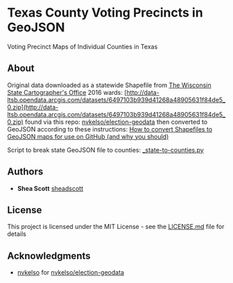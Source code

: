 # Texas County Voting Precincts in GeoJSON

Voting Precinct Maps of Individual Counties in Texas

## About

Original data downloaded as a statewide Shapefile from [The Wisconsin State Cartographer's Office](http://www.sco.wisc.edu/find-data/political-districts.html)
2016 wards: [http://data-ltsb.opendata.arcgis.com/datasets/6497103b939d41268a48905631f84de5_0.zip](http://data-ltsb.opendata.arcgis.com/datasets/6497103b939d41268a48905631f84de5_0.zip) found via this repo: [nvkelso/election-geodata](https://github.com/nvkelso/election-geodata/issues/2) then converted to GeoJSON according to these instructions: [How to convert Shapefiles to GeoJSON maps for use on GitHub (and why you should)](http://ben.balter.com/2013/06/26/how-to-convert-shapefiles-to-geojson-for-use-on-github/)

Script to break state GeoJSON file to counties: [_state-to-counties.py](_state-to-counties.py)

## Authors

* **Shea Scott** [sheadscott](https://github.com/sheadscott)

## License

This project is licensed under the MIT License - see the [LICENSE.md](https://github.com/sheadscott/county-voting-precincts/blob/master/LICENSE) file for details

## Acknowledgments

* [nvkelso](https://github.com/nvkelso) for [nvkelso/election-geodata](https://github.com/nvkelso/election-geodata/)
